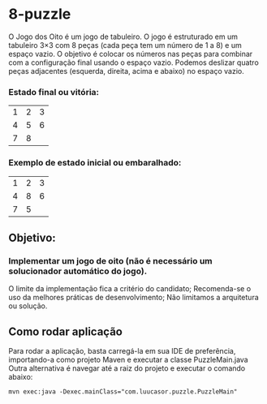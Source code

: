 # 8-puzzle


O Jogo dos Oito é um jogo de tabuleiro. O jogo é estruturado em um tabuleiro 3×3 com 8 peças (cada peça tem um número de 1 a 8) e um espaço vazio. O objetivo é colocar os números nas peças para combinar com a configuração final usando o espaço vazio. Podemos deslizar quatro peças adjacentes (esquerda, direita, acima e abaixo) no espaço vazio.

### Estado final ou vitória:

<table>
  <tr>
    <td>1</td>
    <td>2</td>
    <td>3</td>
  </tr>
  <tr>
    <td>4</td>
    <td>5</td>
    <td>6</td>
  </tr>
  <tr>
    <td>7</td>
    <td>8</td>
    <td></td>
  </tr>
</table>

### Exemplo de estado inicial ou embaralhado:

<table>
  <tr>
    <td>1</td>
    <td>2</td>
    <td>3</td>
  </tr>
  <tr>
    <td>4</td>
    <td>8</td>
    <td>6</td>
  </tr>
  <tr>
    <td>7</td>
    <td>5</td>
    <td></td>
  </tr>
</table>

## Objetivo:

### Implementar um jogo de oito (não é necessário um solucionador automático do jogo).

O limite da implementação fica a critério do candidato;
Recomenda-se o uso da melhores práticas de desenvolvimento;
Não limitamos a arquitetura ou solução.

## Como rodar aplicação

Para rodar a aplicação, basta carregá-la em sua IDE de preferência, importando-a como projeto Maven e executar a classe PuzzleMain.java
Outra alternativa é navegar até a raiz do projeto e executar o comando abaixo:
```
mvn exec:java -Dexec.mainClass="com.luucasor.puzzle.PuzzleMain"
```
